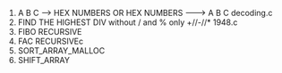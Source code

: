 1. A B C --> HEX NUMBERS OR HEX NUMBERS ---> A B C  decoding.c
2. FIND THE HIGHEST DIV without / and % only +//-//*  1948.c
3. FIBO RECURSIVE
4. FAC RECURSIVEc
5. SORT_ARRAY_MALLOC
6. SHIFT_ARRAY
